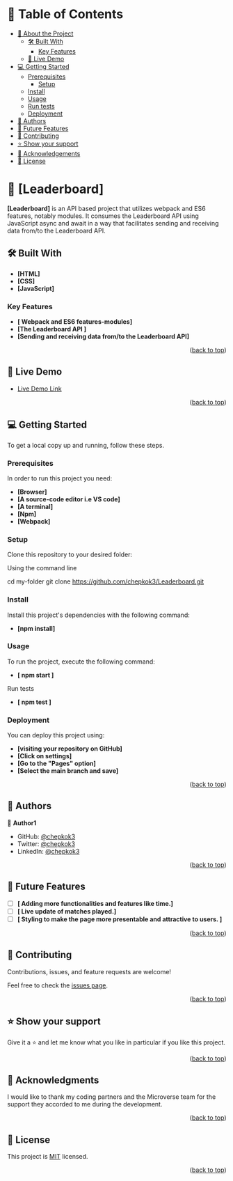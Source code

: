 # 📗 Table of Contents

- [📖 About the Project](#about-project)
  - [🛠 Built With](#built-with)
    - [Key Features](#key-features)
  - [🚀 Live Demo](#live-demo)
- [💻 Getting Started](#getting-started)
  - [Prerequisites](#prerequisites)
    - [Setup](#setup)
  - [Install](#install)
  - [Usage](#usage)
  - [Run tests](#run-tests)
  - [Deployment](#triangular_flag_on_post-deployment)
- [👥 Authors](#authors)
- [🔭 Future Features](#future-features)
- [🤝 Contributing](#contributing)
- [⭐️ Show your support](#support)
- [🙏 Acknowledgements](#acknowledgements)
- [📝 License](#license)

# 📖 [Leaderboard] <a name="about-project"></a>

**[Leaderboard]** is an API based project that utilizes webpack and ES6 features, notably modules. It consumes the Leaderboard API using JavaScript async and await in a way that facilitates sending and receiving data from/to the Leaderboard API.

## 🛠 Built With <a name="built-with">

- **[HTML]**
- **[CSS]**
- **[JavaScript]**
  </a>

### Key Features <a name="key-features">

- **[ Webpack and ES6 features-modules]**
- **[The Leaderboard API ]**
- **[Sending and receiving data from/to the Leaderboard API]**
  </a>

<p align="right">(<a href="#readme-top">back to top</a>)</p>

## 🚀 Live Demo <a name="live-demo"></a>

- [Live Demo Link](https://incredible-twilight-f93e2b.netlify.app/)

<p align="right">(<a href="#readme-top">back to top</a>)</p>

## 💻 Getting Started <a name="getting-started"></a>

To get a local copy up and running, follow these steps.

### Prerequisites

In order to run this project you need:

- **[Browser]**
- **[A source-code editor i.e VS code]**
- **[A terminal]**
- **[Npm]**
- **[Webpack]**

### Setup

Clone this repository to your desired folder:

Using the command line

cd my-folder
git clone https://github.com/chepkok3/Leaderboard.git

### Install

Install this project's dependencies with the following command:

- **[npm install]**

### Usage

To run the project, execute the following command:

- **[ npm start ]**

Run tests

- **[ npm test ]**

### Deployment

You can deploy this project using:

- **[visiting your repository on GitHub]**
- **[Click on settings]**
- **[Go to the "Pages" option]**
- **[Select the main branch and save]**

<p align="right">(<a href="#readme-top">back to top</a>)</p>

## 👥 Authors <a name="authors"></a>

👤 **Author1**

- GitHub: [@chepkok3](https://github.com/chepkok3)
- Twitter: [@chepkok3](https://twitter.com/home)
- LinkedIn: [@chepkok3](https://www.linkedin.com/in/kibor-stanley-350b8a123/)

<p align="right">(<a href="#readme-top">back to top</a>)</p>

## 🔭 Future Features <a name="future-features"></a>

- [ ] **[ Adding more functionalities and features like time.]**
- [ ] **[ Live update of matches played.]**
- [ ] **[ Styling to make the page more presentable and attractive to users. ]**

<p align="right">(<a href="#readme-top">back to top</a>)</p>

## 🤝 Contributing <a name="contributing"></a>

Contributions, issues, and feature requests are welcome!

Feel free to check the [issues page](../../issues/).

<p align="right">(<a href="#readme-top">back to top</a>)</p>

## ⭐️ Show your support <a name="support"></a>

Give it a ⭐️ and let me know what you like in particular if you like this project.

<p align="right">(<a href="#readme-top">back to top</a>)</p>

## 🙏 Acknowledgments <a name="acknowledgements"></a>

I would like to thank my coding partners and the Microverse team for the support they accorded to me during the development.

<p align="right">(<a href="#readme-top">back to top</a>)</p>

## 📝 License <a name="license"></a>

This project is [MIT](https://github.com/chepkok3/Leaderboard/blob/final-touches/MIT%20License) licensed.

<p align="right">(<a href="#readme-top">back to top</a>)</p>
